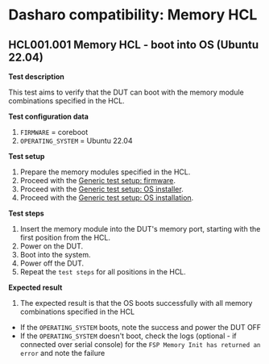 # Dasharo compatibility: Memory HCL

## HCL001.001 Memory HCL - boot into OS (Ubuntu 22.04)

**Test description**

This test aims to verify that the DUT can boot with the memory
module combinations specified in the HCL.

**Test configuration data**

1. `FIRMWARE` = coreboot
1. `OPERATING_SYSTEM` = Ubuntu 22.04

**Test setup**

1. Prepare the memory modules specified in the HCL.
1. Proceed with the
    [Generic test setup: firmware](../../generic-test-setup/#firmware).
1. Proceed with the
    [Generic test setup: OS installer](../../generic-test-setup/#os-installer).
1. Proceed with the
    [Generic test setup: OS installation](../../generic-test-setup/#os-installation).

**Test steps**

1. Insert the memory module into the DUT's memory port, starting with the first
    position from the HCL.
1. Power on the DUT.
1. Boot into the system.
1. Power off the DUT.
1. Repeat the `test steps` for all positions in the HCL.

**Expected result**

1. The expected result is that the OS boots successfully with all memory
   combinations specified in the HCL
* If the `OPERATING_SYSTEM` boots, note the success and power the DUT OFF
* If the `OPERATING_SYSTEM` doesn't boot, check the logs (optional - if
    connected over serial console) for the
    `FSP Memory Init has returned an error` and note the failure

